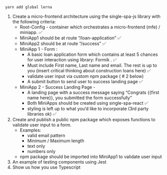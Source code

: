 `yarn add global lerna`

1. Create a micro-frontend architecture using the single-spa-js library with the following criteria:
    *   Root-Config - container which orchestrates a micro-frontend (mfe) / miniapp. ✅
    *	MiniApp1 should be at route “/loan-application” ✅
    *	MiniApp2 should be at route “/success” ✅
    *	MiniApp 1 - Form :
        *	A basic loan application form which contains at least 5 chances for user interaction using library: Formik . ✅
        *	Must include First name, Last name and email. The rest is up to you (insert critical thinking about construction loans here) ✅
        *	validate user input via custom npm package ( # 2 below)
        *	A submit button to send user to success landing page ✅
    *	MiniApp 2 - Success Landing Page -
        *	A landing page with a success message saying “Congrats {{first name here}}, you submitted the form successfully”
        *	Both MiniApps should be created using single-spa-react ✅
        *	styling is left up to what you’d like to incorporate (3rd party libraries ok) ✅
2.  Create and publish a public npm package which exposes functions to validate user input to a form.
    * Examples:    
        *	valid email pattern
        *	Minimum / Maximum length
        *	text only
        *	numbers only
    *	npm package should be imported into MiniApp1 to validate user input
5.  An example of testing components using Jest
6.  Show us how you use Typescript

